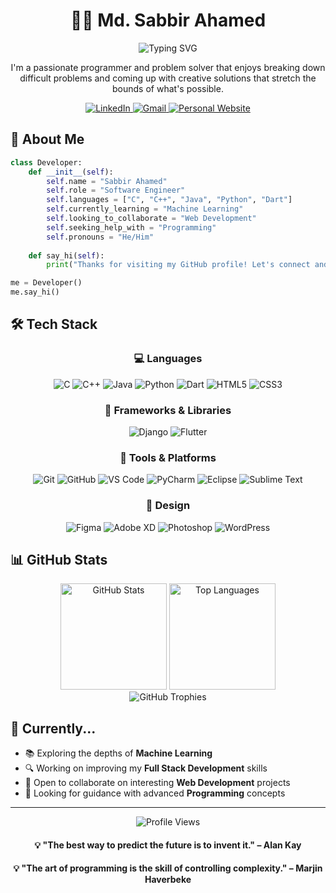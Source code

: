 # <div align="center">👨‍💻 Md. Sabbir Ahamed</div>

<div align="center">
  <img src="https://readme-typing-svg.herokuapp.com?font=Fira+Code&size=27&duration=3000&pause=1000&color=00E1F7&center=true&vCenter=true&width=435&lines=Problem+Solver;Machine+Learning+Enthusiast;Web+Designer+Developer;Flutter+Developer;" alt="Typing SVG" />
</div>

<div align="center">
  
  <p>I'm a passionate programmer and problem solver that enjoys breaking down difficult problems and coming up with creative solutions that stretch the bounds of what's possible.</p>
  
  <a href="https://www.linkedin.com/in/md-sabbir-ahamed/" target="_blank">
    <img src="https://img.shields.io/badge/LinkedIn-0077B5?style=for-the-badge&logo=linkedin&logoColor=white" alt="LinkedIn"/>
  </a>
  <a href="mailto:sabbirahamed.cse@gmail.com" target="_blank">
    <img src="https://img.shields.io/badge/Gmail-D14836?style=for-the-badge&logo=gmail&logoColor=white" alt="Gmail"/>
  </a>
  
  <a href="https://sites.google.com/diu.edu.bd/sabbir-ahamed-rs/home" target="_blank">
    <img src="https://img.shields.io/badge/Website-4285F4?style=for-the-badge&logo=google-chrome&logoColor=white" alt="Personal Website"/>
  </a>
</div>

## 💫 About Me

```python
class Developer:
    def __init__(self):
        self.name = "Sabbir Ahamed"
        self.role = "Software Engineer"
        self.languages = ["C", "C++", "Java", "Python", "Dart"]
        self.currently_learning = "Machine Learning"
        self.looking_to_collaborate = "Web Development"
        self.seeking_help_with = "Programming"
        self.pronouns = "He/Him"
        
    def say_hi(self):
        print("Thanks for visiting my GitHub profile! Let's connect and build amazing things together!")

me = Developer()
me.say_hi()
```

## 🛠️ Tech Stack

<div align="center">
  
  ### 💻 Languages
  ![C](https://img.shields.io/badge/C-00599C?style=for-the-badge&logo=c&logoColor=white)
  ![C++](https://img.shields.io/badge/C++-00599C?style=for-the-badge&logo=c%2B%2B&logoColor=white)
  ![Java](https://img.shields.io/badge/Java-ED8B00?style=for-the-badge&logo=openjdk&logoColor=white)
  ![Python](https://img.shields.io/badge/Python-3776AB?style=for-the-badge&logo=python&logoColor=white)
  ![Dart](https://img.shields.io/badge/Dart-0175C2?style=for-the-badge&logo=dart&logoColor=white)
  ![HTML5](https://img.shields.io/badge/HTML5-E34F26?style=for-the-badge&logo=html5&logoColor=white)
  ![CSS3](https://img.shields.io/badge/CSS3-1572B6?style=for-the-badge&logo=css3&logoColor=white)
  
  ### 🧰 Frameworks & Libraries
  ![Django](https://img.shields.io/badge/Django-092E20?style=for-the-badge&logo=django&logoColor=white)
  ![Flutter](https://img.shields.io/badge/Flutter-02569B?style=for-the-badge&logo=flutter&logoColor=white)
  
  ### 🔧 Tools & Platforms
  ![Git](https://img.shields.io/badge/Git-F05032?style=for-the-badge&logo=git&logoColor=white)
  ![GitHub](https://img.shields.io/badge/GitHub-100000?style=for-the-badge&logo=github&logoColor=white)
  ![VS Code](https://img.shields.io/badge/VS_Code-007ACC?style=for-the-badge&logo=visual-studio-code&logoColor=white)
  ![PyCharm](https://img.shields.io/badge/PyCharm-000000?style=for-the-badge&logo=pycharm&logoColor=white)
  ![Eclipse](https://img.shields.io/badge/Eclipse-2C2255?style=for-the-badge&logo=eclipse&logoColor=white)
  ![Sublime Text](https://img.shields.io/badge/Sublime_Text-FF9800?style=for-the-badge&logo=sublime-text&logoColor=white)
  
  ### 🎨 Design
  ![Figma](https://img.shields.io/badge/Figma-F24E1E?style=for-the-badge&logo=figma&logoColor=white)
  ![Adobe XD](https://img.shields.io/badge/Adobe_XD-FF61F6?style=for-the-badge&logo=adobe-xd&logoColor=white)
  ![Photoshop](https://img.shields.io/badge/Photoshop-31A8FF?style=for-the-badge&logo=adobe-photoshop&logoColor=white)
  ![WordPress](https://img.shields.io/badge/WordPress-21759B?style=for-the-badge&logo=wordpress&logoColor=white)
</div>

## 📊 GitHub Stats

<div align="center">
  <img src="https://github-readme-stats.vercel.app/api?username=Redoy0&show_icons=true&theme=tokyonight&hide_border=true" alt="GitHub Stats" height="170"/>
  <img src="https://github-readme-stats.vercel.app/api/top-langs/?username=Redoy0&layout=compact&theme=tokyonight&hide_border=true" alt="Top Languages" height="170"/>
</div>

<!-- GitHub Streak Stats - Removed as it was not working -->
<div align="center">
  <img src="https://github-profile-trophy.vercel.app/?username=Redoy0&theme=tokyonight&no-frame=true&row=1" alt="GitHub Trophies" />
</div>

## 🌱 Currently...

- 📚 Exploring the depths of **Machine Learning**
- 🔍 Working on improving my **Full Stack Development** skills
- 👯 Open to collaborate on interesting **Web Development** projects
- 🤔 Looking for guidance with advanced **Programming** concepts

---

<div align="center">
  <img src="https://komarev.com/ghpvc/?username=Redoy0&style=flat-square&color=blue" alt="Profile Views"/>
  
  <h4>💡 "The best way to predict the future is to invent it." – Alan Kay</h4>
  <h4>💡 "The art of programming is the skill of controlling complexity." – Marjin Haverbeke</h4>
</div>
